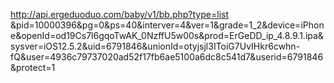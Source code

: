 


http://api.ergeduoduo.com/baby/v1/bb.php?type=list
&pid=10000396&pg=0&ps=40&interver=4&ver=1&grade=1_2&device=iPhone&openId=od19Cs7l6gqoTwAK_0NzffU5w00s&prod=ErGeDD_ip_4.8.9.1.ipa&sysver=iOS12.5.2&uid=6791846&unionId=otyjsjl3IToiG7UvIHkr6cwhn-fQ&user=4936c79737020ad52f17fb6ae5100a6dc8c541d7&userid=6791846&protect=1
